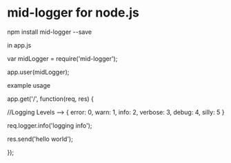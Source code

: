 # mid-logger for node.js

npm install mid-logger --save

in app.js


var midLogger = require('mid-logger');

app.user(midLogger);

example usage

app.get('/', function(req, res) {


  //Logging Levels --> { error: 0, warn: 1, info: 2, verbose: 3, debug: 4, silly: 5 }


  req.logger.info('logging info');


  res.send('hello world');

});
